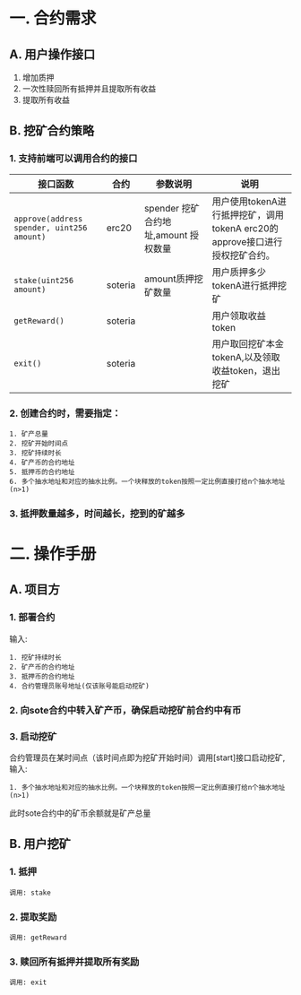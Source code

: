 # 一. 合约需求

## A. 用户操作接口
1. 增加质押
2. 一次性赎回所有抵押并且提取所有收益
3. 提取所有收益
 
## B. 挖矿合约策略
### 1. 支持前端可以调用合约的接口
| 接口函数                                   | 合约    | 参数说明                             | 说明                                                         |
| ------------------------------------------ | ------- | ------------------------------------ | ------------------------------------------------------------ |
| `approve(address spender, uint256 amount)` | erc20   | spender 挖矿合约地址,amount 授权数量 | 用户使用tokenA进行抵押挖矿，调用tokenA erc20的approve接口进行授权挖矿合约。 |
| `stake(uint256 amount)`                    | soteria | amount质押挖矿数量                   | 用户质押多少tokenA进行抵押挖矿                               |
| `getReward()`                              | soteria |                                      | 用户领取收益token                                            |
| `exit()`                                   | soteria |                                      | 用户取回挖矿本金tokenA,以及领取收益token，退出挖矿           |
### 2. 创建合约时，需要指定：

    1. 矿产总量
    2. 挖矿开始时间点
    3. 挖矿持续时长
    4. 矿产币的合约地址
    5. 抵押币的合约地址 
    6. 多个抽水地址和对应的抽水比例。一个块释放的token按照一定比例直接打给n个抽水地址(n>1)

### 3. 抵押数量越多，时间越长，挖到的矿越多

# 二. 操作手册
## A. 项目方
### 1. 部署合约
输入:

    1. 挖矿持续时长
    2. 矿产币的合约地址
    3. 抵押币的合约地址 
    4. 合约管理员账号地址(仅该账号能启动挖矿)

### 2. 向sote合约中转入矿产币，确保启动挖矿前合约中有币

### 3. 启动挖矿
合约管理员在某时间点（该时间点即为挖矿开始时间）调用[start]接口启动挖矿, 输入:

    1. 多个抽水地址和对应的抽水比例。一个块释放的token按照一定比例直接打给n个抽水地址(n>1)
此时sote合约中的矿币余额就是矿产总量


## B. 用户挖矿
### 1. 抵押
    调用: stake
### 2. 提取奖励
    调用: getReward
### 3. 赎回所有抵押并提取所有奖励
    调用: exit



